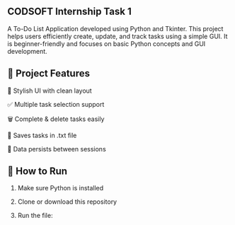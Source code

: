 ## CODSOFT Internship Task 1

A To-Do List Application developed using Python and Tkinter. This project helps users efficiently create, update, and track tasks using a simple GUI. It is beginner-friendly and focuses on basic Python concepts and GUI development.


## 🔧 Project Features

🎨 Stylish UI with clean layout

✅ Multiple task selection support

🗑️ Complete & delete tasks easily

💾 Saves tasks in .txt file

🔁 Data persists between sessions


## 🚀 How to Run

1. Make sure Python is installed


2. Clone or download this repository


3. Run the file:
